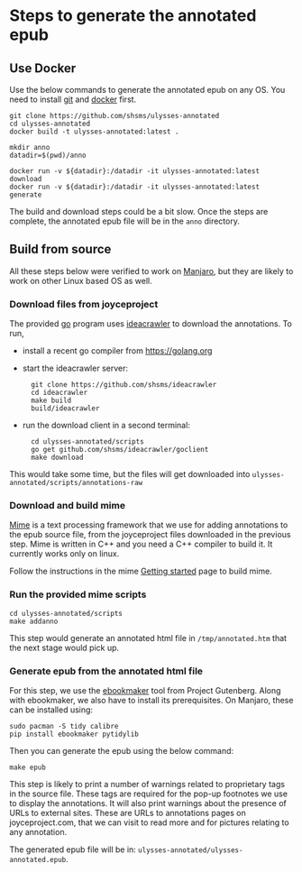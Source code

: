 # Steps to generate the annotated epub

## Use Docker

Use the below commands to generate the annotated epub on any OS.  You need to install [git](https://git-scm.com/book/en/v2/Getting-Started-Installing-Git) and [docker](https://docs.docker.com/get-docker/) first.

	git clone https://github.com/shsms/ulysses-annotated
    cd ulysses-annotated
	docker build -t ulysses-annotated:latest .
	
	mkdir anno
	datadir=$(pwd)/anno
	
	docker run -v ${datadir}:/datadir -it ulysses-annotated:latest  download
	docker run -v ${datadir}:/datadir -it ulysses-annotated:latest  generate
	
The build and download steps could be a bit	slow.  Once the steps are complete,  the annotated epub file will be in the `anno` directory.

## Build from source
All these steps below were verified to work on [Manjaro](https://manjaro.org/),  but they are likely to work on other Linux based OS as well.

### Download files from joyceproject

The provided [go](https://golang.org/) program uses [ideacrawler](https://github.com/shsms/ideacrawler) to download the annotations.  To run,

- install a recent go compiler from https://golang.org

- start the ideacrawler server:

		git clone https://github.com/shsms/ideacrawler
		cd ideacrawler
		make build
		build/ideacrawler

- run the download client in a second terminal:

		cd ulysses-annotated/scripts
		go get github.com/shsms/ideacrawler/goclient
		make download

This would take some time,  but the files will get downloaded into `ulysses-annotated/scripts/annotations-raw`

### Download and build mime

[Mime](https://github.com/shsms/mime) is a text processing framework that we use for adding annotations to the epub source file,  from the joyceproject files downloaded in the previous step.  Mime is written in C++ and you need a C++ compiler to build it.  It currently works only on linux.

Follow the instructions in the mime [Getting started](https://mime.dev/getting-started.html) page to build mime.


### Run the provided mime scripts

	cd ulysses-annotated/scripts
	make addanno

This step would generate an annotated html file in `/tmp/annotated.htm` that the next stage would pick up.

### Generate epub from the annotated html file

For this step,  we use the [ebookmaker](https://github.com/gutenbergtools/ebookmaker) tool from Project Gutenberg.  Along with ebookmaker,  we also have to install its prerequisites.  On Manjaro,  these can be installed using:

	sudo pacman -S tidy calibre
	pip install ebookmaker pytidylib

Then you can generate the epub using the below command:

	make epub

This step is likely to print a number of warnings related to proprietary tags in the source file.  These tags are required for the pop-up footnotes we use to display the annotations.  It will also print warnings about the presence of URLs to external sites.  These are URLs to annotations pages on joyceproject.com,  that we can visit to read more and for pictures relating to any annotation.

The generated epub file will be in: `ulysses-annotated/ulysses-annotated.epub`.
